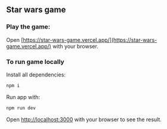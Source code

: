 ## Star wars game

### Play the game:

Open [https://star-wars-game.vercel.app/](https://star-wars-game.vercel.app/) with your browser.

### To run game locally

Install all dependencies:

```bash
npm i
```
Run app with:

```bash
npm run dev
```

Open [http://localhost:3000](http://localhost:3000) with your browser to see the result.
